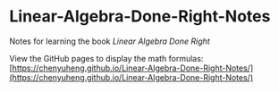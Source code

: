 # Linear-Algebra-Done-Right-Notes

Notes for learning the book *Linear Algebra Done Right*

View the GitHub pages to display the math formulas: [https://chenyuheng.github.io/Linear-Algebra-Done-Right-Notes/](https://chenyuheng.github.io/Linear-Algebra-Done-Right-Notes/)
